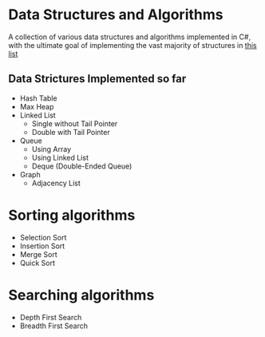# Data Structures and Algorithms

A collection of various data structures and algorithms implemented in C#, with the ultimate goal of implementing the vast majority of structures in [this list](http://en.wikipedia.org/wiki/List_of_data_structures)

## Data Strictures Implemented so far

* Hash Table
* Max Heap
* Linked List
  * Single without Tail Pointer
  * Double with Tail Pointer
* Queue
  * Using Array
  * Using Linked List
  * Deque (Double-Ended Queue)
* Graph
  * Adjacency List

# Sorting algorithms

* Selection Sort
* Insertion Sort
* Merge Sort
* Quick Sort

# Searching algorithms
* Depth First Search
* Breadth First Search